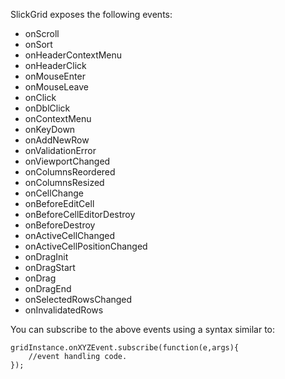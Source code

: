 SlickGrid exposes the following events:

* onScroll
* onSort
* onHeaderContextMenu
* onHeaderClick
* onMouseEnter
* onMouseLeave
* onClick
* onDblClick
* onContextMenu
* onKeyDown
* onAddNewRow
* onValidationError
* onViewportChanged
* onColumnsReordered
* onColumnsResized
* onCellChange
* onBeforeEditCell
* onBeforeCellEditorDestroy
* onBeforeDestroy
* onActiveCellChanged
* onActiveCellPositionChanged
* onDragInit
* onDragStart
* onDrag
* onDragEnd
* onSelectedRowsChanged
* onInvalidatedRows

You can subscribe to the above events using a syntax similar to:

    gridInstance.onXYZEvent.subscribe(function(e,args){
        //event handling code.
    });


